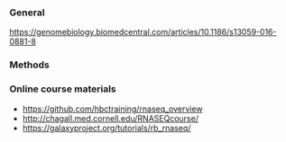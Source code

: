 ### General ###
https://genomebiology.biomedcentral.com/articles/10.1186/s13059-016-0881-8

### Methods ###

### Online course materials
* https://github.com/hbctraining/rnaseq_overview
* http://chagall.med.cornell.edu/RNASEQcourse/
* https://galaxyproject.org/tutorials/rb_rnaseq/
